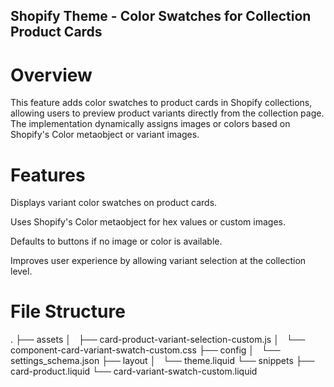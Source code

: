 ## Shopify Theme - Color Swatches for Collection Product Cards


# Overview

This feature adds color swatches to product cards in Shopify collections, allowing users to preview product variants directly from the collection page. The implementation dynamically assigns images or colors based on Shopify's Color metaobject or variant images.


# Features

Displays variant color swatches on product cards.

Uses Shopify's Color metaobject for hex values or custom images.

Defaults to buttons if no image or color is available.

Improves user experience by allowing variant selection at the collection level.


# File Structure

.
├── assets
│   ├── card-product-variant-selection-custom.js
│   └── component-card-variant-swatch-custom.css
├── config
│   └── settings_schema.json
├── layout
│   └── theme.liquid
└── snippets
    ├── card-product.liquid
    └── card-variant-swatch-custom.liquid

